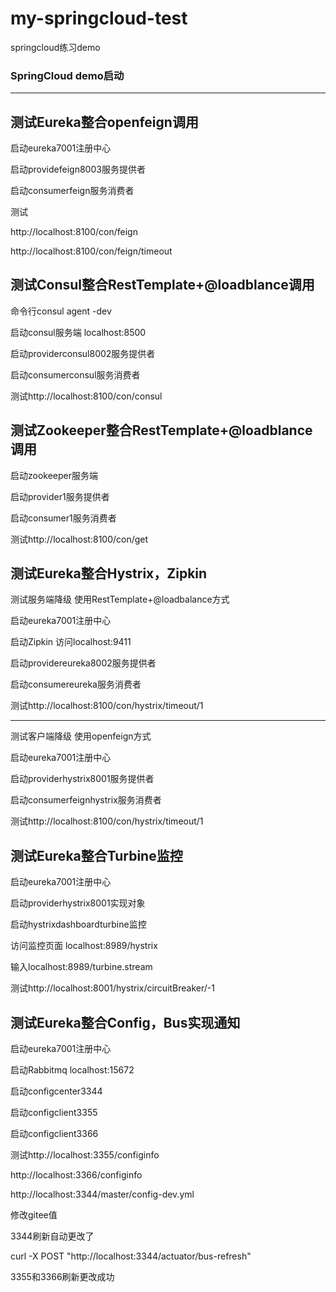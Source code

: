 # my-springcloud-test
springcloud练习demo
### SpringCloud demo启动

---

## 测试Eureka整合openfeign调用

启动eureka7001注册中心

启动providefeign8003服务提供者

启动consumerfeign服务消费者

测试

http://localhost:8100/con/feign

http://localhost:8100/con/feign/timeout

## 测试Consul整合RestTemplate+@loadblance调用

命令行consul agent -dev

启动consul服务端	localhost:8500

启动providerconsul8002服务提供者

启动consumerconsul服务消费者

测试http://localhost:8100/con/consul

## 测试Zookeeper整合RestTemplate+@loadblance调用

启动zookeeper服务端

启动provider1服务提供者

启动consumer1服务消费者

测试http://localhost:8100/con/get

## 测试Eureka整合Hystrix，Zipkin

测试服务端降级	使用RestTemplate+@loadbalance方式

启动eureka7001注册中心

启动Zipkin	访问localhost:9411

启动providereureka8002服务提供者

启动consumereureka服务消费者

测试http://localhost:8100/con/hystrix/timeout/1

---

测试客户端降级	使用openfeign方式

启动eureka7001注册中心

启动providerhystrix8001服务提供者

启动consumerfeignhystrix服务消费者

测试http://localhost:8100/con/hystrix/timeout/1

## 测试Eureka整合Turbine监控

启动eureka7001注册中心

启动providerhystrix8001实现对象

启动hystrixdashboardturbine监控

访问监控页面	localhost:8989/hystrix

输入localhost:8989/turbine.stream

测试http://localhost:8001/hystrix/circuitBreaker/-1

## 测试Eureka整合Config，Bus实现通知

启动eureka7001注册中心

启动Rabbitmq	localhost:15672

启动configcenter3344

启动configclient3355

启动configclient3366

测试http://localhost:3355/configinfo

http://localhost:3366/configinfo

http://localhost:3344/master/config-dev.yml

修改gitee值

3344刷新自动更改了

curl -X POST "http://localhost:3344/actuator/bus-refresh"

3355和3366刷新更改成功





